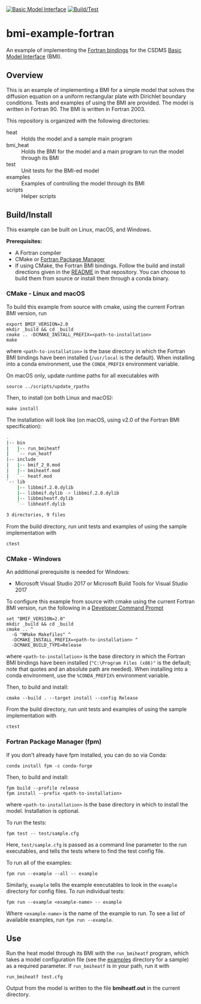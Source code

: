 [![Basic Model Interface](https://img.shields.io/badge/CSDMS-Basic%20Model%20Interface-green.svg)](https://bmi.readthedocs.io/)
[![Build/Test](https://github.com/csdms/bmi-example-fortran/workflows/Build/Test/badge.svg)](https://github.com/csdms/bmi-example-fortran/actions?query=workflow%3ABuild%2FTest)

# bmi-example-fortran

An example of implementing the
[Fortran bindings](https://github.com/csdms/bmi-fortran)
for the CSDMS
[Basic Model Interface](https://bmi-spec.readthedocs.io) (BMI).


## Overview

This is an example of implementing a BMI
for a simple model that  solves the diffusion equation
on a uniform rectangular plate
with Dirichlet boundary conditions.
Tests and examples of using the BMI are provided.
The model is written in Fortran 90.
The BMI is written in Fortran 2003.

This repository is organized with the following directories:

<dl>
    <dt>heat</dt>
	<dd>Holds the model and a sample main program</dd>
    <dt>bmi_heat</dt>
	<dd>Holds the BMI for the model and a main program to run the
    model through its BMI</dd>
	<dt>test</dt>
	<dd>Unit tests for the BMI-ed model</dd>
    <dt>examples</dt>
	<dd>Examples of controlling the model through its BMI</dd>
    <dt>scripts</dt>
	<dd>Helper scripts</dd>
</dl>

## Build/Install

This example can be built on Linux, macOS, and Windows.

**Prerequisites:**
* A Fortran compiler
* CMake or [Fortran Package Manager](https://fpm.fortran-lang.org/)
* If using CMake, the Fortran BMI bindings. Follow the build and
  install directions given in the
  [README](https://github.com/csdms/bmi-fortran/blob/master/README.md)
  in that repository.  You can choose to build them from source or
  install them through a conda binary.

### CMake - Linux and macOS

To build this example from source with cmake,
using the current Fortran BMI version, run

    export BMIF_VERSION=2.0
    mkdir _build && cd _build
    cmake .. -DCMAKE_INSTALL_PREFIX=<path-to-installation>
    make

where `<path-to-installation>` is the base directory
in which the Fortran BMI bindings have been installed
(`/usr/local` is the default).
When installing into a conda environment,
use the `CONDA_PREFIX` environment variable.

On macOS only, update runtime paths for all executables with

    source ../scripts/update_rpaths

Then, to install (on both Linux and macOS):

    make install

The installation will look like
(on macOS, using v2.0 of the Fortran BMI specification):

```bash
.
|-- bin
|   |-- run_bmiheatf
|   `-- run_heatf
|-- include
|   |-- bmif_2_0.mod
|   |-- bmiheatf.mod
|   `-- heatf.mod
`-- lib
    |-- libbmif.2.0.dylib
    |-- libbmif.dylib -> libbmif.2.0.dylib
    |-- libbmiheatf.dylib
    `-- libheatf.dylib

3 directories, 9 files
```

From the build directory,
run unit tests and examples of using the sample implementation with

    ctest

### CMake - Windows

An additional prerequisite is needed for Windows:

* Microsoft Visual Studio 2017 or Microsoft Build Tools for Visual Studio 2017

To configure this example from source with cmake
using the current Fortran BMI version,
run the following in a [Developer Command Prompt](https://docs.microsoft.com/en-us/dotnet/framework/tools/developer-command-prompt-for-vs)

    set "BMIF_VERSION=2.0"
    mkdir _build && cd _build
    cmake .. ^
	  -G "NMake Makefiles" ^
	  -DCMAKE_INSTALL_PREFIX=<path-to-installation> ^
	  -DCMAKE_BUILD_TYPE=Release

where `<path-to-installation>` is the base directory
in which the Fortran BMI bindings have been installed
(`"C:\Program Files (x86)"` is the default;
note that quotes and an absolute path are needed).
When installing into a conda environment,
use the `%CONDA_PREFIX%` environment variable.

Then, to build and install:

	cmake --build . --target install --config Release

From the build directory,
run unit tests and examples of using the sample implementation with

    ctest


### Fortran Package Manager (fpm)

If you don't already have fpm installed, you can do so via Conda:

    conda install fpm -c conda-forge

Then, to build and install:

    fpm build --profile release
    fpm install --prefix <path-to-installation>

where `<path-to-installation>` is the base directory in which to
install the model. Installation is optional.

To run the tests:

    fpm test -- test/sample.cfg

Here, `test/sample.cfg` is passed as a command line parameter to the
run executables, and tells the tests where to find the test config
file.

To run all of the examples:

    fpm run --example --all -- example

Similarly, `example` tells the example executables to look in the
`example` directory for config files. To run individual tests:

    fpm run --example <example-name> -- example

Where `<example-name>` is the name of the example to run. To see
a list of available examples, run `fpm run --example`.


## Use

Run the heat model through its BMI with the `run_bmiheatf` program,
which takes a model configuration file
(see the [examples](./examples) directory for a sample)
as a required parameter.
If `run_bmiheatf` is in your path, run it with

    run_bmiheatf test.cfg

Output from the model is written to the file **bmiheatf.out**
in the current directory.
